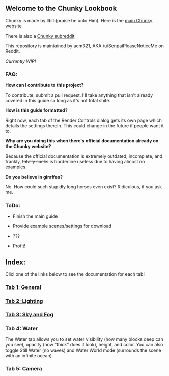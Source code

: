## Welcome to the Chunky Lookbook

Chunky is made by llbit (praise be unto Him). Here is the [main Chunky website](http://chunky.llbit.se/)

There is also a [Chunky subreddit](https://www.reddit.com/r/chunky)

This repository is maintained by acm321, AKA /u/SenpaiPleaseNoticeMe on Reddit.

*Currently WIP!*

### FAQ:

**How can I contribute to this project?**

To contribute, submit a pull request. I'll take anything that isn't already covered in this guide so long as it's not total shite.

**How is this guide formatted?**

Right now, each tab of the Render Controls dialog gets its own page which details the settings therein. This could change in the future if people want it to.

**Why are you doing this when there's official documentation already on the Chunky website?**

Because the official documentation is extremely outdated, incomplete, and frankly, ~~totally sucks~~ is borderline useless due to having almost no examples.

**Do you believe in giraffes?**

No. How could such stupidly long horses even exist? Ridiculous, if you ask me.


### ToDo:
* Finish the main guide

* Provide example scenes/settings for download

* ???

* Profit!

## Index:

Clicl one of the links below to see the documentation for each tab!

### [Tab 1: General](General.md)

### [Tab 2: Lighting](Lighting.md)
  
### [Tab 3: Sky and Fog](Sky-fog.md)  

### Tab 4: Water

  The Water tab allows you to set water visibility (how many blocks deep can you see), opacity (how "thick" does it look), height, and color. You can also toggle Still Water (no waves) and Water World mode (surrounds the scene with an infinite ocean).
  
### Tab 5: Camera
